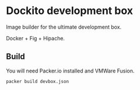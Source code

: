 # Dockito development box

Image builder for the ultimate development box.

Docker + Fig + Hipache.

## Build

You will need Packer.io installed and VMWare Fusion.

```bash
packer build devbox.json
```
